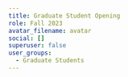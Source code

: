 ```yaml
---
title: Graduate Student Opening
role: Fall 2023
avatar_filename: avatar
social: []
superuser: false
user_groups:
  - Graduate Students
---
```

